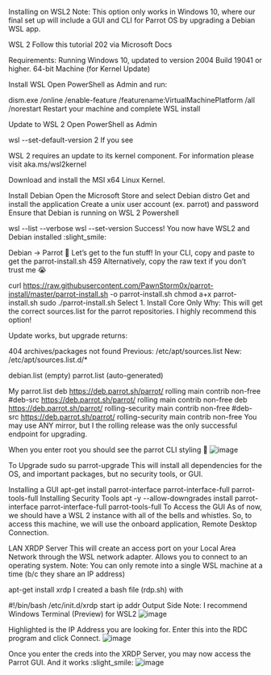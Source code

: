 Installing on WSL2
Note: This option only works in Windows 10, where our final set up will include a GUI and CLI for Parrot OS by upgrading a Debian WSL app.

WSL 2
Follow this tutorial 202 via Microsoft Docs

Requirements:
Running Windows 10, updated to version 2004
Build 19041 or higher.
64-bit Machine (for Kernel Update)

Install WSL
Open PowerShell as Admin and run:

dism.exe /online /enable-feature /featurename:VirtualMachinePlatform /all /norestart
Restart your machine and complete WSL install

Update to WSL 2
Open PowerShell as Admin

wsl --set-default-version 2
If you see

WSL 2 requires an update to its kernel component. For information please visit aka.ms/wsl2kernel

Download and install the MSI x64 Linux Kernel.

Install Debian
Open the Microsoft Store and select Debian distro
Get and install the application
Create a unix user account (ex. parrot) and password
Ensure that Debian is running on WSL 2
Powershell

wsl --list --verbose
wsl --set-version <distribution name> <versionNumber>
Success! You now have WSL2 and Debian installed :slight_smile:

Debian → Parrot :parrot:
Let’s get to the fun stuff!
In your CLI, copy and paste to get the parrot-install.sh 459
Alternatively, copy the raw text if you don’t trust me :sob:

curl https://raw.githubusercontent.com/PawnStorm0x/parrot-install/master/parrot-install.sh -o parrot-install.sh
chmod a+x parrot-install.sh
sudo ./parrot-install.sh
Select 1. Install Core Only
Why: This will get the correct sources.list for the parrot repositories.
I highly recommend this option!

Update works, but upgrade returns:

404 archives/packages not found
Previous: /etc/apt/sources.list
New: /etc/apt/sources.list.d/*

debian.list (empty)
parrot.list (auto-generated)

My parrot.list
deb https://deb.parrot.sh/parrot/ rolling main contrib non-free
#deb-src https://deb.parrot.sh/parrot/ rolling main contrib non-free
deb https://deb.parrot.sh/parrot/ rolling-security main contrib non-free
#deb-src https://deb.parrot.sh/parrot/ rolling-security main contrib non-free
You may use ANY mirror, but I the rolling release was the only successful endpoint for upgrading.

When you enter root you should see the parrot CLI styling :sparkling_heart:
![image](https://user-images.githubusercontent.com/6363104/186901878-9bd79cae-fb25-4abd-a675-30fb468236a5.png)

To Upgrade
sudo su
parrot-upgrade
This will install all dependencies for the OS, and important packages, but no security tools, or GUI.

Installing a GUI
apt-get install parrot-interface parrot-interface-full parrot-tools-full
Installing Security Tools
apt -y --allow-downgrades install parrot-interface parrot-interface-full parrot-tools-full
To Access the GUI
As of now, we should have a WSL 2 instance with all of the bells and whistles.
So, to access this machine, we will use the onboard application, Remote Desktop Connection.

LAN XRDP Server
This will create an access port on your Local Area Network through the WSL network adapter.
Allows you to connect to an operating system.
Note: You can only remote into a single WSL machine at a time (b/c they share an IP address)

apt-get install xrdp
I created a bash file (rdp.sh) with

#!/bin/bash
/etc/init.d/xrdp start
ip addr
Output
Side Note: I recommend Windows Terminal (Preview) for WSL2
![image](https://user-images.githubusercontent.com/6363104/186901970-1e7d35a2-c71c-472d-bbb0-43b9cbf0ef26.png)

Highlighted is the IP Address you are looking for.
Enter this into the RDC program and click Connect.
![image](https://user-images.githubusercontent.com/6363104/186902088-2bec9f51-0983-44de-a88b-d5fbc36a8805.png)

Once you enter the creds into the XRDP Server, you may now access the Parrot GUI.
And it works :slight_smile:
![image](https://user-images.githubusercontent.com/6363104/186902155-cf2f7db7-92dc-472b-a5a0-12c5a68b3453.png)


